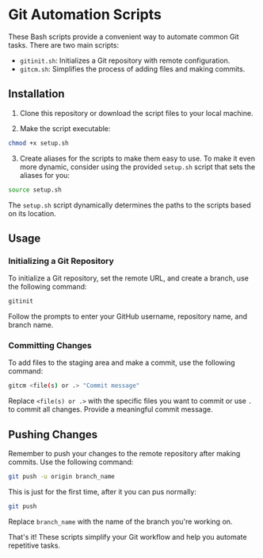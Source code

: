 # Git Automation Scripts

These Bash scripts provide a convenient way to automate common Git tasks. There are two main scripts:

- `gitinit.sh`: Initializes a Git repository with remote configuration.
- `gitcm.sh`: Simplifies the process of adding files and making commits.

## Installation

1. Clone this repository or download the script files to your local machine.

2. Make the script executable:

```bash
chmod +x setup.sh
```

3. Create aliases for the scripts to make them easy to use. To make it even more dynamic, consider using the provided `setup.sh` script that sets the aliases for you:

```bash
source setup.sh
```

The `setup.sh` script dynamically determines the paths to the scripts based on its location.

## Usage

### Initializing a Git Repository

To initialize a Git repository, set the remote URL, and create a branch, use the following command:

```bash
gitinit
```

Follow the prompts to enter your GitHub username, repository name, and branch name.

### Committing Changes

To add files to the staging area and make a commit, use the following command:

```bash
gitcm <file(s) or .> "Commit message"
```

Replace `<file(s) or .>` with the specific files you want to commit or use `.` to commit all changes. Provide a meaningful commit message.

## Pushing Changes

Remember to push your changes to the remote repository after making commits. Use the following command:

```bash
git push -u origin branch_name
```

This is just for the first time, after it you can pus normally:

```bash
git push
```

Replace `branch_name` with the name of the branch you're working on.

That's it! These scripts simplify your Git workflow and help you automate repetitive tasks.

